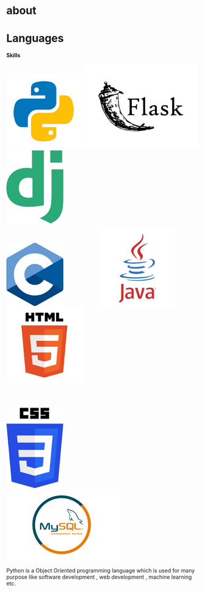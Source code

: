 # about


# Languages



**Skills**


<img src="./python.png" alt="python" width="200px">    <img src="./flask.jpg" alt="python" width="300px">  <img src="./django.png" alt="python" width="150px">


<img src="./c.png" alt="python" width="150px">    &nbsp;&nbsp;&nbsp;&nbsp;&nbsp;&nbsp;&nbsp;&nbsp;&nbsp;&nbsp;&nbsp;&nbsp;&nbsp;&nbsp;&nbsp;&nbsp;&nbsp;&nbsp;&nbsp;&nbsp;&nbsp;&nbsp;  <img src="./java.png" alt="python" width="200px">&nbsp;&nbsp;&nbsp;&nbsp;&nbsp;&nbsp;&nbsp;&nbsp;&nbsp;&nbsp;&nbsp;  <img src="./html.png" alt="python" width="200px">

<br><br>

<img src="./css.png" alt="python" width="150px">  &nbsp;&nbsp;&nbsp;&nbsp;&nbsp;&nbsp;&nbsp;&nbsp;&nbsp;&nbsp;&nbsp;&nbsp;&nbsp;&nbsp;&nbsp;&nbsp;&nbsp;&nbsp;&nbsp;&nbsp;&nbsp;&nbsp;  <img src="./mysql.jpg" alt="python" width="300px"> 

Python is a Object Oriented programming language which is used for many purpose like software development , web development , machine learning etc.


